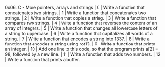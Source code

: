 0x06. C - More pointers, arrays and strings
| 0 | Write a function that concatenates two strings.
| 1 | Write a function that concatenates two strings.
| 2 | Write a function that copies a string.
| 3 | Write a function that compares two strings.
| 4 | Write a function that reverses the content of an array of integers.
| 5 | Write a function that changes all lowercase letters of a string to uppercase.
| 6 | Write a function that capitalizes all words of a string.
| 7 | Write a function that encodes a string into 1337.
| 8 | Write a function that encodes a string using rot13.
| 9 | Write a function that prints an integer.
| 10 | Add one line to this code, so that the program prints a[2] = 98, followed by a new line.
| 11 | Write a function that adds two numbers.
| 12 | Write a function that prints a buffer.
